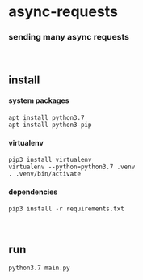 # async-requests

### sending many async requests
<br>



## install

#### system packages

```
apt install python3.7
apt install python3-pip
```

#### virtualenv
```
pip3 install virtualenv
virtualenv --python=python3.7 .venv
. .venv/bin/activate
```

#### dependencies
```
pip3 install -r requirements.txt
```
<br>

## run
```
python3.7 main.py
```